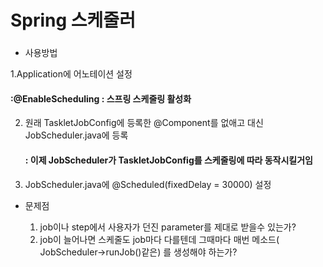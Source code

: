 # Spring 스케줄러 

###

- 사용방법

1.Application에 어노테이션 설정
  
   #### :@EnableScheduling  : 스프링 스케줄링 활성화

2. 원래 TaskletJobConfig에 등록한 @Component를 없애고 대신 JobScheduler.java에 등록
   #### : 이제 JobScheduler가 TaskletJobConfig를 스케줄링에 따라 동작시킬거임

3. JobScheduler.java에 @Scheduled(fixedDelay = 30000) 설정


- 문제점

  1. job이나 step에서 사용자가 던진 parameter를 제대로 받을수 있는가?
  2. job이 늘어나면 스케줄도 job마다 다를텐데 그때마다 매번 메소드( JobScheduler->runJob()같은) 를 생성해야 하는가?
   



